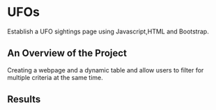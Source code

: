 # **UFOs**

Establish a UFO sightings page using Javascript,HTML and Bootstrap.


## **An Overview of the Project**

Creating a webpage and a dynamic table and allow users to filter for multiple criteria at the same time.


## **Results**



